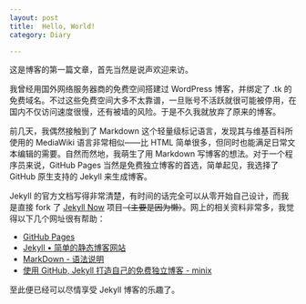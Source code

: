 ```yaml
---
layout: post
title:  Hello, World!
category: Diary

---
```


这是博客的第一篇文章，首先当然是说声欢迎来访。

我曾经用国外网络服务器商的免费空间搭建过 WordPress 博客，并绑定了 .tk 的免费域名。不过这些免费空间大多不太靠谱，一旦账号不活跃就很可能被停用，在国内不仅访问速度很慢，还有被墙的风险。于是不久我就放弃了原来的博客。

前几天，我偶然接触到了 Markdown 这个轻量级标记语言，发现其与维基百科所使用的 MediaWiki 语言非常相似——比 HTML 简单很多，但同时也能满足日常文本编辑的需要。自然而然地，我萌生了用 Markdown 写博客的想法。对于一个程序员来说，GitHub Pages 当然是免费独立博客的首选，简单起见，我选择了 GitHub 原生支持的 Jekyll 来生成博客。

<!--more-->

Jekyll 的官方文档写得非常清楚，有时间的话完全可以从零开始自己设计，而我是直接 fork 了 [Jekyll Now](https://github.com/barryclark/jekyll-now) 项目~~（主要是因为懒）~~。网上的相关资料非常多，我觉得以下几个网址很有帮助：

* [GitHub Pages](https://pages.github.com)
* [Jekyll • 简单的静态博客网站](http://jekyllcn.com)
* [MarkDown - 语法说明](http://www.markdown.cn)
* [使用 GitHub, Jekyll 打造自己的免费独立博客 - minix](http://blog.csdn.net/on_1y/article/details/19259435)

至此便已经可以尽情享受 Jekyll 博客的乐趣了。

